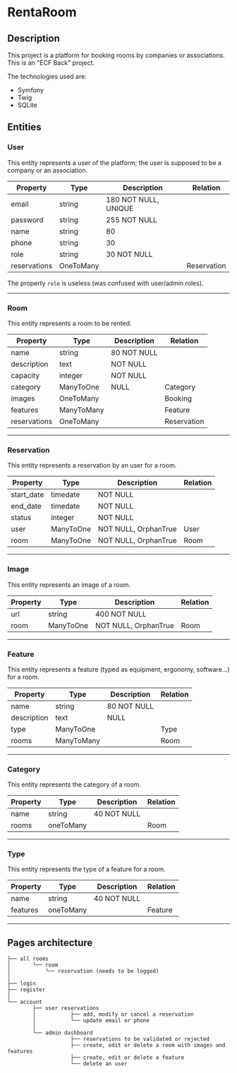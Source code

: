 # RentaRoom

## Description

This project is a platform for booking rooms by companies or associations.
This is an "ECF Back" project.

The technologies used are:
- Symfony
- Twig
- SQLite

## Entities

### User

This entity represents a user of the platform; the user is supposed to be a company or an association.

| Property     | Type      | Description          | Relation    |
| ------------ | --------- | -------------------- | ----------- |
| email        | string    | 180 NOT NULL, UNIQUE |             |
| password     | string    | 255 NOT NULL         |             |
| name         | string    | 80                   |             |
| phone        | string    | 30                   |             |
| role         | string    | 30 NOT NULL          |             |
| reservations | OneToMany |                      | Reservation |

The property `role` is useless (was confused with user/admin roles).

---

### Room

This entity represents a room to be rented.

| Property     | Type       | Description          | Relation    |
| ------------ | ---------- | -------------------- | ----------- |
| name         | string     | 80 NOT NULL          |             |
| description  | text       | NOT NULL             |             |
| capacity     | integer    | NOT NULL             |             |
| category     | ManyToOne  | NULL                 | Category    |
| images       | OneToMany  |                      | Booking     |
| features     | ManyToMany |                      | Feature     |
| reservations | OneToMany  |                      | Reservation |

---

### Reservation

This entity represents a reservation by an user for a room.

| Property   | Type      | Description          | Relation |
| ---------- | --------- | -------------------- | -------- |
| start_date | timedate  | NOT NULL             |          |
| end_date   | timedate  | NOT NULL             |          |
| status     | integer   | NOT NULL             |          |
| user       | ManyToOne | NOT NULL, OrphanTrue | User     |
| room       | ManyToOne | NOT NULL, OrphanTrue | Room     |

---

### Image

This entity represents an image of a room.

| Property   | Type      | Description          | Relation |
| ---------- | --------- | -------------------- | -------- |
| url        | string    | 400 NOT NULL         |          |
| room       | ManyToOne | NOT NULL, OrphanTrue | Room     |

---

### Feature

This entity represents a feature (typed as equipment, ergonomy, software...) for a room.

| Property    | Type       | Description | Relation |
| ----------- | ---------- | ----------- | -------- |
| name        | string     | 80 NOT NULL |          |
| description | text       | NULL        |          |
| type        | ManyToOne  |             | Type     |
| rooms       | ManyToMany |             | Room     |

---

### Category

This entity represents the category of a room.

| Property    | Type      | Description | Relation |
| ----------- | --------  | ----------- | -------- |
| name        | string    | 40 NOT NULL |          |
| rooms       | oneToMany |             | Room     |

---

### Type

This entity represents the type of a feature for a room.

| Property    | Type      | Description | Relation |
| ----------- | --------  | ----------- | -------- |
| name        | string    | 40 NOT NULL |          |
| features    | oneToMany |             | Feature  |

---

## Pages architecture

    ├── all rooms
    │       └── room
    │           └── reservation (needs to be logged)
    │
    ├── login
    ├── register
    │
    └── account
            ├── user reservations
            │           ├── add, modify or cancel a reservation
            │           └── update email or phone
            │
            └── admin dashboard
                        ├── reservations to be validated or rejected
                        ├── create, edit or delete a room with images and features
                        ├── create, edit or delete a feature
                        └── delete an user
